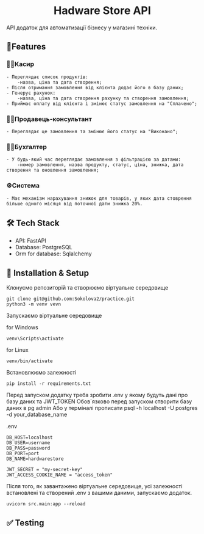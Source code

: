 <h1 align="center">Hadware Store API</h1>

API додаток для автоматизації бізнесу у магазині техніки.

## 🚀Features

### 👩‍💼Касир
    - Переглядає список продуктів:
        -назва, ціна та дата створення;
    - Після отримання замовлення від клієнта додає його в базу даних;
    - Генерує рахунок:
        -назва, ціна та дата створення рахунку та створення замовлення;
    - Приймає оплату від клієнта і змінює статус замовлення на "Сплачено";
### 🧑‍💻Продавець-консультант
    - Переглядає це замовлення та змінює його статус на "Виконано"; 
### 👨‍💼Бухгалтер 
    - У будь-який час переглядає замовлення з фільтрацією за датами: 
        -номер замовлення, назва продукту, статус, ціна, знижка, дата створення та оновлення замовлення;
###  ⚙️Система 
    - Має механізм нарахування знижок для товарів, у яких дата стоврення більше одного місяця від поточної дати знижка 20%.

## 🛠 Tech Stack

* API: FastAPI
* Database: PostgreSQL
* Orm for database: Sqlalchemy

## 🚀 Installation & Setup

Клонуємо репозиторій та створюємо віртуальне середовище

```
git clone git@github.com:Sokolova2/practice.git 
python3 -m venv vevn
```

Запускаємо віртуальне середовище

for Windows 
```
venv\Scripts\activate
```

for Linux 
```
venv/bin/activate
```

Встановлюємо залежності
```
pip install -r requirements.txt
```

Перед запуском додатку треба зробити .env у якому будуть дані про базу даних та JWT_TOKEN
Обов`язково перед запуском створити базу даних в pg admin 
Або у терміналі прописати 
psql -h localhost -U postgres -d your_database_name

.env

```
DB_HOST=localhost
DB_USER=username
DB_PASS=password
DB_PORT=port
DB_NAME=hardwarestore

JWT_SECRET = "my-secret-key"
JWT_ACCESS_COOKIE_NAME = "access_token"
```

Після того, як завантажено віртуальне середовище, усі залежності встановлені та створений .env з вашими даними, запускаємо додаток.

```
uvicorn src.main:app --reload
```

## ✅ Testing